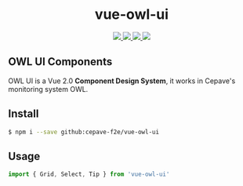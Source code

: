 <h1 align="center">
  vue-owl-ui
</h1>

<p align="center">  
  <a href="https://travis-ci.org/cepave-f2e/vue-owl-ui" alt="Build Status">
    <img src="https://img.shields.io/travis/cepave-f2e/vue-owl-ui.svg" />
  </a>
  <a href="https://coveralls.io/github/cepave-f2e/vue-owl-ui" alt="Coverage">
    <img src="https://img.shields.io/coveralls/cepave-f2e/vue-owl-ui/dev.svg" />
  </a>
  <a href="https://www.bithound.io/github/cepave-f2e/vue-owl-ui" alt="BitHound">
    <img src="https://www.bithound.io/github/cepave-f2e/vue-owl-ui/badges/score.svg" />
  </a>
  <img src="https://img.shields.io/github/license/cepave-f2e/vue-owl-ui.svg" />  
</p>


## OWL UI Components
OWL UI is a Vue 2.0 **Component Design System**, it works in Cepave's monitoring system OWL.

## Install

```sh
$ npm i --save github:cepave-f2e/vue-owl-ui
```

## Usage

```js
import { Grid, Select, Tip } from 'vue-owl-ui'
```


